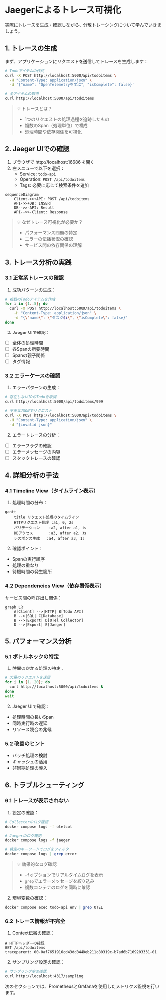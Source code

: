 # Jaegerによるトレース可視化

実際にトレースを生成・確認しながら、分散トレーシングについて学んでいきましょう。

## 1. トレースの生成

まず、アプリケーションにリクエストを送信してトレースを生成します：

```bash
# Todoアイテムの作成
curl -X POST http://localhost:5000/api/todoitems \
  -H "Content-Type: application/json" \
  -d '{"name": "OpenTelemetryを学ぶ", "isComplete": false}'

# 全アイテムの取得
curl http://localhost:5000/api/todoitems
```

> 💡 トレースとは？
> - 1つのリクエストの処理過程を追跡したもの
> - 複数のSpan（処理単位）で構成
> - 処理時間や依存関係を可視化

## 2. Jaeger UIでの確認

1. ブラウザで http://localhost:16686 を開く
2. 左メニューで以下を選択：
   - Service: `todo-api`
   - Operation: `POST /api/todoitems`
   - Tags: 必要に応じて検索条件を追加

```mermaid
sequenceDiagram
    Client->>+API: POST /api/todoitems
    API->>+DB: INSERT
    DB-->>-API: Result
    API-->>-Client: Response
```

> 💡 なぜトレース可視化が必要か？
> - パフォーマンス問題の特定
> - エラーの伝播状況の確認
> - サービス間の依存関係の理解

## 3. トレース分析の実践

### 3.1 正常系トレースの確認

1. 成功パターンの生成：
```bash
# 複数のTodoアイテムを作成
for i in {1..5}; do
  curl -X POST http://localhost:5000/api/todoitems \
    -H "Content-Type: application/json" \
    -d "{\"name\": \"タスク$i\", \"isComplete\": false}"
done
```

2. Jaeger UIで確認：
- [ ] 全体の処理時間
- [ ] 各Spanの所要時間
- [ ] Spanの親子関係
- [ ] タグ情報

### 3.2 エラーケースの確認

1. エラーパターンの生成：
```bash
# 存在しないIDのTodoを取得
curl http://localhost:5000/api/todoitems/999

# 不正なJSONでリクエスト
curl -X POST http://localhost:5000/api/todoitems \
  -H "Content-Type: application/json" \
  -d "{invalid json}"
```

2. エラートレースの分析：
- [ ] エラーフラグの確認
- [ ] エラーメッセージの内容
- [ ] スタックトレースの確認

## 4. 詳細分析の手法

### 4.1 Timeline View（タイムライン表示）

1. 処理時間の分布：
```mermaid
gantt
    title リクエスト処理のタイムライン
    HTTPリクエスト処理 :a1, 0, 2s
    バリデーション    :a2, after a1, 1s
    DBアクセス       :a3, after a2, 3s
    レスポンス生成   :a4, after a3, 1s
```

2. 確認ポイント：
- Spanの実行順序
- 処理の重なり
- 待機時間の発生箇所

### 4.2 Dependencies View（依存関係表示）

サービス間の呼び出し関係：
```mermaid
graph LR
    A[Client] -->|HTTP| B[Todo API]
    B -->|SQL| C[Database]
    B -->|Export| D[OTel Collector]
    D -->|Export| E[Jaeger]
```

## 5. パフォーマンス分析

### 5.1 ボトルネックの特定

1. 時間のかかる処理の特定：
```bash
# 大量のリクエストを送信
for i in {1..20}; do
  curl http://localhost:5000/api/todoitems &
done
wait
```

2. Jaeger UIで確認：
- 処理時間の長いSpan
- 同時実行時の遅延
- リソース競合の兆候

### 5.2 改善のヒント

- バッチ処理の検討
- キャッシュの活用
- 非同期処理の導入

## 6. トラブルシューティング

### 6.1 トレースが表示されない

1. 設定の確認：
```bash
# Collectorのログ確認
docker compose logs -f otelcol

# Jaegerのログ確認
docker compose logs -f jaeger

# 特定のキーワードでログをフィルタ
docker compose logs | grep error
```

> 💡 効果的なログ確認
> - `-f`オプションでリアルタイムログを表示
> - `grep`でエラーメッセージを絞り込み
> - 複数コンテナのログを同時に確認

2. 環境変数の確認：
```bash
docker compose exec todo-api env | grep OTEL
```

### 6.2 トレース情報が不完全

1. Context伝搬の確認：
```http
# HTTPヘッダーの確認
GET /api/todoitems
traceparent: 00-0af7651916cd43dd8448eb211c80319c-b7ad6b7169203331-01
```

2. サンプリング設定の確認：
```bash
# サンプリング率の確認
curl http://localhost:4317/sampling
```

次のセクションでは、PrometheusとGrafanaを使用したメトリクス監視を行います。
